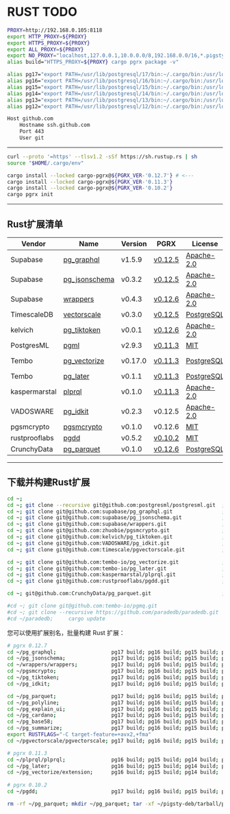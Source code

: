 # RUST TODO

```bash
PROXY=http://192.168.0.105:8118
export HTTP_PROXY=${PROXY}
export HTTPS_PROXY=${PROXY}
export ALL_PROXY=${PROXY}
export NO_PROXY="localhost,127.0.0.1,10.0.0.0/8,192.168.0.0/16,*.pigsty,*.aliyun.com,mirrors.*,*.myqcloud.com,*.tsinghua.edu.cn"
alias build="HTTPS_PROXY=${PROXY} cargo pgrx package -v"

alias pg17="export PATH=/usr/lib/postgresql/17/bin:~/.cargo/bin:/usr/local/sbin:/usr/local/bin:/usr/sbin:/usr/bin:/sbin:/bin;"
alias pg16="export PATH=/usr/lib/postgresql/16/bin:~/.cargo/bin:/usr/local/sbin:/usr/local/bin:/usr/sbin:/usr/bin:/sbin:/bin;"
alias pg15="export PATH=/usr/lib/postgresql/15/bin:~/.cargo/bin:/usr/local/sbin:/usr/local/bin:/usr/sbin:/usr/bin:/sbin:/bin;"
alias pg14="export PATH=/usr/lib/postgresql/14/bin:~/.cargo/bin:/usr/local/sbin:/usr/local/bin:/usr/sbin:/usr/bin:/sbin:/bin;"
alias pg13="export PATH=/usr/lib/postgresql/13/bin:~/.cargo/bin:/usr/local/sbin:/usr/local/bin:/usr/sbin:/usr/bin:/sbin:/bin;"
alias pg12="export PATH=/usr/lib/postgresql/12/bin:~/.cargo/bin:/usr/local/sbin:/usr/local/bin:/usr/sbin:/usr/bin:/sbin:/bin;"
```


```bash
Host github.com
    Hostname ssh.github.com
    Port 443
    User git
```


--------


```bash
curl --proto '=https' --tlsv1.2 -sSf https://sh.rustup.rs | sh
source "$HOME/.cargo/env"
```

```bash
cargo install --locked cargo-pgrx@${PGRX_VER-'0.12.7'} # <--- 
cargo install --locked cargo-pgrx@${PGRX_VER-'0.11.3'}
cargo install --locked cargo-pgrx@${PGRX_VER-'0.10.2'}
cargo pgrx init
```




--------

## Rust扩展清单

| Vendor        | Name                                                       | Version | PGRX                                                                                            | License                                                                     | PG Ver            | Deps          |
|---------------|------------------------------------------------------------|---------|-------------------------------------------------------------------------------------------------|-----------------------------------------------------------------------------|-------------------|---------------|
| Supabase      | [pg_graphql](https://github.com/supabase/pg_graphql)       | v1.5.9  | [v0.12.5](https://github.com/supabase/pg_graphql/blob/master/Cargo.toml#L17)                    | [Apache-2.0](https://github.com/supabase/pg_graphql/blob/master/LICENSE)    | 17,16,15          |               |
| Supabase      | [pg_jsonschema](https://github.com/supabase/pg_jsonschema) | v0.3.2  | [v0.12.5](https://github.com/supabase/pg_jsonschema/blob/master/Cargo.toml#L19)                 | [Apache-2.0](https://github.com/supabase/pg_jsonschema/blob/master/LICENSE) | 17,16,15,14,13,12 |               |
| Supabase      | [wrappers](https://github.com/supabase/wrappers)           | v0.4.3  | [v0.12.6](https://github.com/supabase/wrappers/blob/main/Cargo.lock#L4254)                      | [Apache-2.0](https://github.com/supabase/wrappers/blob/main/LICENSE)        | 17,16,15,14       |               |
| TimescaleDB   | [vectorscale](https://github.com/timescale/pgvectorscale)  | v0.3.0  | [v0.12.5](https://github.com/timescale/pgvectorscale/blob/main/pgvectorscale/Cargo.toml#L17)    | [PostgreSQL](https://github.com/timescale/pgvectorscale/blob/main/LICENSE)  | 17,16,15,14,13,12 |               |
| kelvich       | [pg_tiktoken](https://github.com/Vonng/pg_tiktoken)        | v0.0.1  | [v0.12.6](https://github.com/Vonng/pg_tiktoken/blob/main/Cargo.toml)                            | [Apache-2.0](https://github.com/kelvich/pg_tiktoken/blob/main/LICENSE)      | 16,15,14,13,12    |               |
| PostgresML    | [pgml](https://github.com/postgresml/postgresml)           | v2.9.3  | [v0.11.3](https://github.com/postgresml/postgresml/blob/master/pgml-extension/Cargo.lock#L1785) | [MIT](https://github.com/postgresml/postgresml/blob/master/MIT-LICENSE.txt) | 16,15,14          |               |
| Tembo         | [pg_vectorize](https://github.com/tembo-io/pg_vectorize)   | v0.17.0 | [v0.11.3](https://github.com/tembo-io/pg_vectorize/blob/main/extension/Cargo.toml#L24)          | [PostgreSQL](https://github.com/tembo-io/pg_vectorize/blob/main/LICENSE)    | 16,15,14          | pgmq, pg_cron |
| Tembo         | [pg_later](https://github.com/tembo-io/pg_later)           | v0.1.1  | [v0.11.3](https://github.com/tembo-io/pg_later/blob/main/Cargo.toml#L23)                        | [PostgreSQL](https://github.com/tembo-io/pg_later/blob/main/LICENSE)        | 16,15,14,13       | pgmq          |
| kaspermarstal | [plprql](https://github.com/kaspermarstal/plprql)          | v0.1.0  | [v0.11.3](https://github.com/kaspermarstal/plprql/blob/main/Cargo.toml#L21)                     | [Apache-2.0](https://github.com/kaspermarstal/plprql/blob/main/LICENSE)     | 16,15,14,13,12    |               |
| VADOSWARE     | [pg_idkit](https://github.com/VADOSWARE/pg_idkit)          | v0.2.3  | v0.12.5                                                                                         | [Apache-2.0](https://github.com/VADOSWARE/pg_idkit/blob/main/LICENSE)       | 17,16,15,14,13,12 |               |
| pgsmcrypto    | [pgsmcrypto](https://github.com/Vonng/pgsmcrypto)          | v0.1.0  | v0.12.6                                                                                         | [MIT](https://github.com/zhuobie/pgsmcrypto/blob/main/LICENSE)              | 17,16,15,14,13,12 |               |
| rustprooflabs | [pgdd](https://github.com/rustprooflabs/pgdd)              | v0.5.2  | [v0.10.2](https://github.com/rustprooflabs/pgdd/blob/main/Cargo.toml#L25)                       | [MIT](https://github.com/zhuobie/pgsmcrypto/blob/main/LICENSE)              | 16,15,14,13,12    |               |
| CrunchyData   | [pg_parquet](https://github.com/CrunchyData/pg_parquet)    | v0.1.0  | [v0.12.6](https://github.com/CrunchyData/pg_parquet)                                            | [PostgreSQL](https://github.com/CrunchyData/pg_parquet/blob/main/LICENSE)   | 17, 16            |               |

--------

## 下载并构建Rust扩展

```bash
cd ~;
cd ~; git clone --recursive git@github.com:postgresml/postgresml.git  ; cd ~/postgresml     && git checkout v2.9.3
cd ~; git clone git@github.com:supabase/pg_graphql.git                ; cd ~/pg_graphql     #&& git checkout v1.5.9             
cd ~; git clone git@github.com:supabase/pg_jsonschema.git             ; cd ~/pg_jsonschema  #&& git checkout v0.3.2       
cd ~; git clone git@github.com:supabase/wrappers.git                  ; cd ~/wrappers       && git checkout v0.4.3               
cd ~; git clone git@github.com:zhuobie/pgsmcrypto.git                 ; cd ~/pgsmcrypto
cd ~; git clone git@github.com:kelvich/pg_tiktoken.git                ; cd ~/pg_tiktoken
cd ~; git clone git@github.com:VADOSWARE/pg_idkit.git                 ; cd ~/pg_idkit       && git checkout v0.2.4             
cd ~; git clone git@github.com:timescale/pgvectorscale.git            ; cd ~/pgvectorscale  && git checkout 0.4.0                    

cd ~; git clone git@github.com:tembo-io/pg_vectorize.git              ; cd ~/pg_vectorize   && git checkout v0.18.3 
cd ~; git clone git@github.com:tembo-io/pg_later.git                  ; cd ~/pg_later       && git checkout v0.1.3           
cd ~; git clone git@github.com:kaspermarstal/plprql.git               ; cd ~/plprql         && git checkout v1.0.0
cd ~; git clone git@github.com:rustprooflabs/pgdd.git                 ; cd ~/pgdd           && git checkout 0.5.2

cd ~; git@github.com:CrunchyData/pg_parquet.git                       ; cd ~/pg_parquet     && git checkout 0.1.0

#cd ~; git clone git@github.com:tembo-io/pgmq.git                      ; cd ~/pgmq           && git checkout v1.2.1 #v1.3.3
#cd ~; git clone --recursive https://github.com/paradedb/paradedb.git  ; cd ~/paradedb       && git checkout v0.8.6
#cd ~/paradedb;     cargo update
```

您可以使用扩展别名，批量构建 Rust 扩展：

```bash
# pgrx 0.12.7
cd ~/pg_graphql;                  pg17 build; pg16 build; pg15 build; pg14 build;  
cd ~/pg_jsonschema;               pg17 build; pg16 build; pg15 build; pg14 build; pg13 build; pg12 build; 
cd ~/wrappers/wrappers;           pg17 build; pg16 build; pg15 build; pg14 build;
cd ~/pgsmcrypto;                  pg17 build; pg16 build; pg15 build; pg14 build; pg13 build; pg12 build; 
cd ~/pg_tiktoken;                 pg17 build; pg16 build; pg15 build; pg14 build; pg13 build; pg12 build; 
cd ~/pg_idkit;                    pg17 build; pg16 build; pg15 build; pg14 build; pg13 build; pg12 build; 

cd ~/pg_parquet;                  pg17 build; pg16 build; pg15 build; pg14 build;
cd ~/pg_polyline;                 pg17 build; pg16 build; pg15 build; pg14 build; pg13 build; pg12 build; 
cd ~/pg_explain_ui;               pg17 build; pg16 build; pg15 build; pg14 build; pg13 build; pg12 build; 
cd ~/pg_cardano;                  pg17 build; pg16 build; pg15 build; pg14 build; pg13 build; pg12 build; 
cd ~/pg_base58;                   pg17 build; pg16 build; pg15 build; pg14 build; pg13 build; pg12 build; 
cd ~/pg_summarize;                pg17 build; pg16 build; pg15 build; pg14 build; pg13 build; pg12 build; 
export RUSTFLAGS="-C target-feature=+avx2,+fma"
cd ~/pgvectorscale/pgvectorscale; pg17 build; pg16 build; pg15 build; pg14 build; pg13 build; 

# pgrx 0.11.3
cd ~/plprql/plprql;               pg16 build; pg15 build; pg14 build; pg13 build; pg12 build;
cd ~/pg_later;                    pg16 build; pg15 build; pg14 build; pg13 build; 
cd ~/pg_vectorize/extension;      pg16 build; pg15 build; pg14 build;
 
# pgrx 0.10.2
cd ~/pgdd;                        pg17 build; pg16 build; pg15 build; pg14 build; pg13 build; pg12 build; 


```


```bash
rm -rf ~/pg_parquet; mkdir ~/pg_parquet; tar -xf ~/pigsty-deb/tarball/pg_parquet-0.1.0.tar.gz --strip-components 1 -C ~/pg_parquet

```